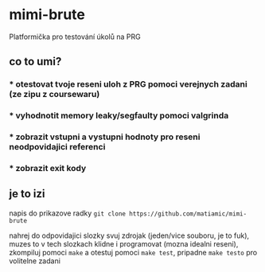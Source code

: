 # mimi-brute
Platformička pro testování úkolů na PRG

## co to umi?
### * otestovat tvoje reseni uloh z PRG pomoci verejnych zadani (ze zipu z coursewaru)
### * vyhodnotit memory leaky/segfaulty pomoci valgrinda
### * zobrazit vstupni a vystupni hodnoty pro reseni neodpovidajici referenci
### * zobrazit exit kody

## je to izi
napis do prikazove radky `git clone https://github.com/matiamic/mimi-brute`

nahrej do odpovidajici slozky svuj zdrojak (jeden/vice souboru, je to fuk), muzes to v tech slozkach klidne i programovat (mozna idealni reseni),  
zkompiluj pomoci `make` a otestuj pomoci `make test`, pripadne `make testo` pro volitelne zadani 


